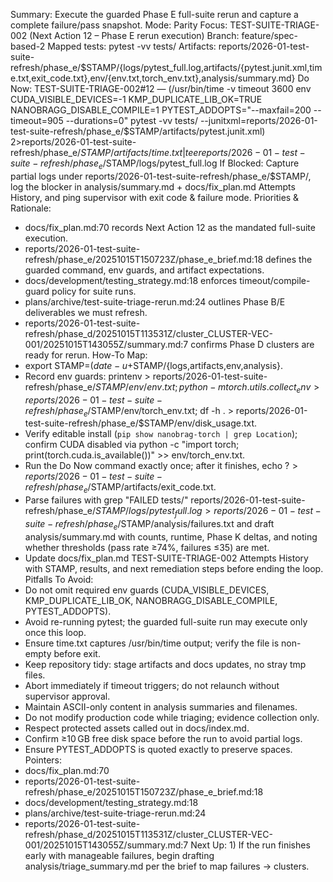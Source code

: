 Summary: Execute the guarded Phase E full-suite rerun and capture a complete failure/pass snapshot.
Mode: Parity
Focus: TEST-SUITE-TRIAGE-002 (Next Action 12 – Phase E rerun execution)
Branch: feature/spec-based-2
Mapped tests: pytest -vv tests/
Artifacts: reports/2026-01-test-suite-refresh/phase_e/$STAMP/{logs/pytest_full.log,artifacts/{pytest.junit.xml,time.txt,exit_code.txt},env/{env.txt,torch_env.txt},analysis/summary.md}
Do Now: TEST-SUITE-TRIAGE-002#12 — (/usr/bin/time -v timeout 3600 env CUDA_VISIBLE_DEVICES=-1 KMP_DUPLICATE_LIB_OK=TRUE NANOBRAGG_DISABLE_COMPILE=1 PYTEST_ADDOPTS="--maxfail=200 --timeout=905 --durations=0" pytest -vv tests/ --junitxml=reports/2026-01-test-suite-refresh/phase_e/$STAMP/artifacts/pytest.junit.xml) 2>reports/2026-01-test-suite-refresh/phase_e/$STAMP/artifacts/time.txt | tee reports/2026-01-test-suite-refresh/phase_e/$STAMP/logs/pytest_full.log
If Blocked: Capture partial logs under reports/2026-01-test-suite-refresh/phase_e/$STAMP/, log the blocker in analysis/summary.md + docs/fix_plan.md Attempts History, and ping supervisor with exit code & failure mode.
Priorities & Rationale:
- docs/fix_plan.md:70 records Next Action 12 as the mandated full-suite execution.
- reports/2026-01-test-suite-refresh/phase_e/20251015T150723Z/phase_e_brief.md:18 defines the guarded command, env guards, and artifact expectations.
- docs/development/testing_strategy.md:18 enforces timeout/compile-guard policy for suite runs.
- plans/archive/test-suite-triage-rerun.md:24 outlines Phase B/E deliverables we must refresh.
- reports/2026-01-test-suite-refresh/phase_d/20251015T113531Z/cluster_CLUSTER-VEC-001/20251015T143055Z/summary.md:7 confirms Phase D clusters are ready for rerun.
How-To Map:
- export STAMP=$(date -u +%Y%m%dT%H%M%SZ); mkdir -p reports/2026-01-test-suite-refresh/phase_e/$STAMP/{logs,artifacts,env,analysis}.
- Record env guards: printenv > reports/2026-01-test-suite-refresh/phase_e/$STAMP/env/env.txt; python -m torch.utils.collect_env > reports/2026-01-test-suite-refresh/phase_e/$STAMP/env/torch_env.txt; df -h . > reports/2026-01-test-suite-refresh/phase_e/$STAMP/env/disk_usage.txt.
- Verify editable install (`pip show nanobrag-torch | grep Location`); confirm CUDA disabled via python -c "import torch; print(torch.cuda.is_available())" >> env/torch_env.txt.
- Run the Do Now command exactly once; after it finishes, echo $? > reports/2026-01-test-suite-refresh/phase_e/$STAMP/artifacts/exit_code.txt.
- Parse failures with grep "FAILED tests/" reports/2026-01-test-suite-refresh/phase_e/$STAMP/logs/pytest_full.log > reports/2026-01-test-suite-refresh/phase_e/$STAMP/analysis/failures.txt and draft analysis/summary.md with counts, runtime, Phase K deltas, and noting whether thresholds (pass rate ≥74%, failures ≤35) are met.
- Update docs/fix_plan.md TEST-SUITE-TRIAGE-002 Attempts History with STAMP, results, and next remediation steps before ending the loop.
Pitfalls To Avoid:
- Do not omit required env guards (CUDA_VISIBLE_DEVICES, KMP_DUPLICATE_LIB_OK, NANOBRAGG_DISABLE_COMPILE, PYTEST_ADDOPTS).
- Avoid re-running pytest; the guarded full-suite run may execute only once this loop.
- Ensure time.txt captures /usr/bin/time output; verify the file is non-empty before exit.
- Keep repository tidy: stage artifacts and docs updates, no stray tmp files.
- Abort immediately if timeout triggers; do not relaunch without supervisor approval.
- Maintain ASCII-only content in analysis summaries and filenames.
- Do not modify production code while triaging; evidence collection only.
- Respect protected assets called out in docs/index.md.
- Confirm ≥10 GB free disk space before the run to avoid partial logs.
- Ensure PYTEST_ADDOPTS is quoted exactly to preserve spaces.
Pointers:
- docs/fix_plan.md:70
- reports/2026-01-test-suite-refresh/phase_e/20251015T150723Z/phase_e_brief.md:18
- docs/development/testing_strategy.md:18
- plans/archive/test-suite-triage-rerun.md:24
- reports/2026-01-test-suite-refresh/phase_d/20251015T113531Z/cluster_CLUSTER-VEC-001/20251015T143055Z/summary.md:7
Next Up: 1) If the run finishes early with manageable failures, begin drafting analysis/triage_summary.md per the brief to map failures → clusters.
